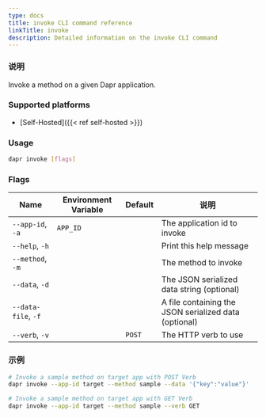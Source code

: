 ```yaml
---
type: docs
title: invoke CLI command reference
linkTitle: invoke
description: Detailed information on the invoke CLI command
---
```


### 说明

Invoke a method on a given Dapr application.

### Supported platforms

- [Self-Hosted]({{< ref self-hosted >}})

### Usage

```bash
dapr invoke [flags]
```

### Flags

| Name                | Environment Variable | Default | 说明                                                                       |
| ------------------- | -------------------- | ------- | ------------------------------------------------------------------------ |
| `--app-id`, `-a`    | `APP_ID`             |         | The application id to invoke                                             |
| `--help`, `-h`      |                      |         | Print this help message                                                  |
| `--method`, `-m`    |                      |         | The method to invoke                                                     |
| `--data`, `-d`      |                      |         | The JSON serialized data string (optional)            |
| `--data-file`, `-f` |                      |         | A file containing the JSON serialized data (optional) |
| `--verb`, `-v`      |                      | `POST`  | The HTTP verb to use                                                     |

### 示例

```bash
# Invoke a sample method on target app with POST Verb
dapr invoke --app-id target --method sample --data '{"key":"value"}'

# Invoke a sample method on target app with GET Verb
dapr invoke --app-id target --method sample --verb GET
```
